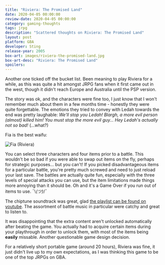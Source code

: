```yaml
---
title: "Riviera: The Promised Land"
date: 2020-04-05 00:00:00 
review-date: 2020-04-05 00:00:00 
category: gaming-thoughts
tags: jrpg
description: "Scattered thoughts on Riviera: The Promised Land"
layout: post
platform: GBA
developer: Sting
release-year: 2005
box-art: images/riviera-the-promised-land.jpg
box-art-desc: "Riviera: The Promised Land"
spoilers: 
---
```

Another one ticked off the bucket list. Been meaning to play Riviera for a while, as this was quite a hit amongst JRPG fans when it first came out in the west, though it didn't reach Europe and Australia until the PSP version.

The story was ok, and the characters were fine too, I just know that I won't remember much about them in a few months time - honestly they were quite forgettable. The emotions they tried to convey with Ledah towards the end was pretty laughable: _We'll stop you Ledah! Blargh, a more evil person (almost) killed him! You must stop the more evil guy... Hey Ledah's actually not so bad!_ (...what?)

Fia is the best waifu:

<div class="image-container">
    <img src="images/riviera-fia.png" alt="Fia (Riviera)"/>
</div>

You can select three characters and four items prior to a battle. This wouldn't be so bad if you were able to swap out items on the fly, perhaps for strategic purposes... but you can't! If you picked disadvantageous items for a particular battle, you're pretty much screwed and need to just reload your last save. The battles are actually quite fun, especially with the three levels of special attacks you can use, but the item limitations made things more annoying than it should be. Oh and it's a Game Over if you run out of items to use. ¯\\_(ツ)_/¯ 

The chiptune soundtrack was great, glad [the playlist can be found on youtube](https://www.youtube.com/playlist?list=PLUOrSPXEG4aMck-IFbJqy2IidDIE6fq9f). The assortment of battle music in particular were catchy and great to listen to.

It was disappointing that the extra content aren't unlocked automatically after beating the game. You actually had to acquire certain items during your playthrough in order to unlock them, with most of the items being **easily** missable. Another questionable game design decision.

For a relatively short portable game (around 20 hours), Riviera was fine, it just didn't live up to my own expectations, as I was thinking this game to be one of the top JRPGs on GBA.